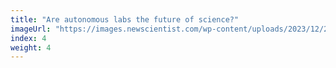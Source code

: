 ```yaml
---
title: "Are autonomous labs the future of science?"
imageUrl: "https://images.newscientist.com/wp-content/uploads/2023/12/29104722/SEI_184830843.jpg?width=600"
index: 4
weight: 4
---
```

